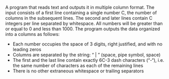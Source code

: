 A program that reads text and outputs it in multiple column format. The input consists of a first line containing a single number C, the number of columns in the subsequent lines. The second and later lines contain C integers per line separated by whitespace. All numbers will be greater than or equal to 0 and less than 1000. The program outputs the data organized into a columns as follows: 

  + Each number occupies the space of 3 digits, right justified, and with no leading zeros 
  + Columns are separated by the string: “ | ” (space, pipe symbol, space) 
  + The first and the last line contain exactly 6C-3 dash characters (“-“), i.e. the same number of characters as each of the remaining lines 
  + There is no other extraneous whitespace or trailing separators
